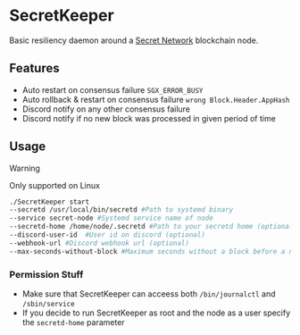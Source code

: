 # SecretKeeper

Basic resiliency daemon around a [Secret Network](https://github.com/scrtlabs/SecretNetwork) blockchain node.

## Features

- Auto restart on consensus failure `SGX_ERROR_BUSY`
- Auto rollback & restart on consensus failure `wrong Block.Header.AppHash`
- Discord notify on any other consensus failure
- Discord notify if no new block was processed in given period of time

## Usage

> [!WARNING]
> Only supported on Linux

```sh
./SecretKeeper start
--secretd /usr/local/bin/secretd #Path to systemd binary
--service secret-node #Systemd service name of node
--secretd-home /home/node/.secretd #Path to your secretd home (optional, will fallback to default)
--discord-user-id  #User id on discord (optional)
--webhook-url #Discord webhook url (optional)
--max-seconds-without-block #Maximum seconds without a block before a notification is sent
```

### Permission Stuff
- Make sure that SecretKeeper can acceess both `/bin/journalctl` and `/sbin/service`
- If you decide to run SecretKeeper as root and the node as a user specify the `secretd-home` parameter